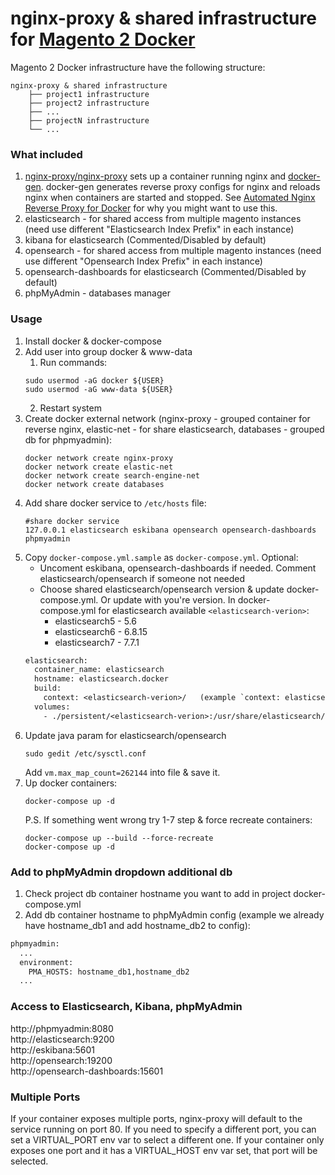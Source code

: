 # nginx-proxy & shared infrastructure for [Magento 2 Docker][docker-magento2]

Magento 2 Docker infrastructure have the following structure:
```
nginx-proxy & shared infrastructure
    ├── project1 infrastructure
    ├── project2 infrastructure
    ├── ...
    ├── projectN infrastructure
    └── ...
```

### What included

1. [nginx-proxy/nginx-proxy][nginx-proxy-repo] sets up a container running nginx and [docker-gen][1]. docker-gen generates reverse proxy configs for nginx and reloads nginx when containers are started and stopped. See [Automated Nginx Reverse Proxy for Docker][2] for why you might want to use this.
2. elasticsearch - for shared access from multiple magento instances (need use different "Elasticsearch Index Prefix" in each instance)
3. kibana for elasticsearch (Commented/Disabled by default)
3. opensearch - for shared access from multiple magento instances (need use different "Opensearch Index Prefix" in each instance)
3. opensearch-dashboards for elasticsearch (Commented/Disabled by default)
4. phpMyAdmin - databases manager


### Usage

1. Install docker & docker-compose
2. Add user into group docker & www-data
    1. Run commands:
    ```shell
   sudo usermod -aG docker ${USER}
   sudo usermod -aG www-data ${USER}
    ```
    2. Restart system
3. Create docker external network (nginx-proxy - grouped container for reverse nginx, elastic-net - for share elasticsearch, databases - grouped db for phpmyadmin):
    ```shell
   docker network create nginx-proxy
   docker network create elastic-net
   docker network create search-engine-net
   docker network create databases
    ```
4. Add share docker service to `/etc/hosts` file:
    ```hosts
    #share docker service
    127.0.0.1 elasticsearch eskibana opensearch opensearch-dashboards phpmyadmin
    ```
5. Copy `docker-compose.yml.sample` as `docker-compose.yml`. Optional:
   - Uncoment eskibana, opensearch-dashboards if needed. Comment elasticsearch/opensearch if someone not needed
   - Choose shared elasticsearch/opensearch version & update docker-compose.yml. Or update with you're version.
     In docker-compose.yml for elasticsearch available `<elasticsearch-verion>`:
     - elasticsearch5 - 5.6
     - elasticsearch6 - 6.8.15
     - elasticsearch7 - 7.7.1
   ```dockerfile
   elasticsearch:
     container_name: elasticsearch
     hostname: elasticsearch.docker
     build:
       context: <elasticsearch-verion>/   (example `context: elasticsearch7/`)
     volumes:
       - ./persistent/<elasticsearch-verion>:/usr/share/elasticsearch/data
   ```
6. Update java param for elasticsearch/opensearch
    ```shell
    sudo gedit /etc/sysctl.conf
    ```
    Add `vm.max_map_count=262144` into file & save it.
7. Up docker containers:
    ```shell
    docker-compose up -d
    ```
   P.S. If something went wrong try 1-7 step & force recreate containers:
   ```shell
   docker-compose up --build --force-recreate
   docker-compose up -d
    ```

### Add to phpMyAdmin dropdown additional db

1. Check project db container hostname you want to add in project docker-compose.yml
2. Add db container hostname to phpMyAdmin config (example we already have hostname_db1 and add hostname_db2 to config):
```dockerfile
phpmyadmin:
  ...
  environment:
    PMA_HOSTS: hostname_db1,hostname_db2
  ...
```

### Access to Elasticsearch, Kibana, phpMyAdmin

http://phpmyadmin:8080  
http://elasticsearch:9200  
http://eskibana:5601  
http://opensearch:19200  
http://opensearch-dashboards:15601

### Multiple Ports

If your container exposes multiple ports, nginx-proxy will default to the service running on port 80. 
If you need to specify a different port, you can set a VIRTUAL_PORT env var to select a different one.
If your container only exposes one port and it has a VIRTUAL_HOST env var set, that port will be selected.

[1]: https://github.com/nginx-proxy/docker-gen
[2]: http://jasonwilder.com/blog/2014/03/25/automated-nginx-reverse-proxy-for-docker/
[nginx-proxy-repo]: https://github.com/nginx-proxy/nginx-proxy
[nginx-proxy]: https://github.com/AndriynomeD/nginx-proxy
[docker-magento2]: https://github.com/AndriynomeD/docker-magento2